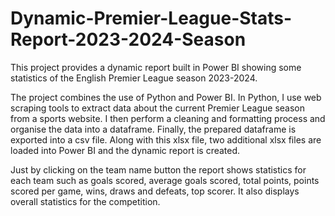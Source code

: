 # Dynamic-Premier-League-Stats-Report-2023-2024-Season
This project provides a dynamic report built in Power BI showing some statistics of the English Premier League season 2023-2024.

The project combines the use of Python and Power BI. In Python, I use web scraping tools to extract data about the current Premier League season from a sports website. I then perform a cleaning and formatting process and organise the data into a dataframe. Finally, the prepared dataframe is exported into a csv file. Along with this xlsx file, two additional xlsx files are loaded into Power BI and the dynamic report is created. 

Just by clicking on the team name button the report shows statistics for each team such as goals scored, average goals scored, total points, points scored per game, wins, draws and defeats, top scorer. It also displays overall statistics for the competition.
